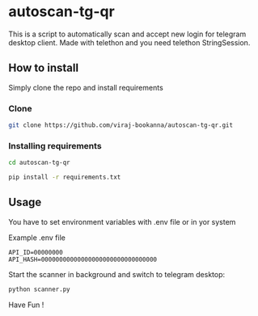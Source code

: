 # autoscan-tg-qr
This is a script to automatically scan and accept new login for telegram desktop client.
Made with telethon and you need telethon StringSession.

## How to install

Simply clone the repo and install requirements

### Clone

```bash
git clone https://github.com/viraj-bookanna/autoscan-tg-qr.git
```

### Installing requirements

```bash
cd autoscan-tg-qr
```

```bash
pip install -r requirements.txt
```

## Usage

You have to set environment variables with .env file or in yor system

Example .env file

```
API_ID=00000000
API_HASH=00000000000000000000000000000000
```

Start the scanner in background and switch to telegram desktop:

```bash
python scanner.py
```

Have Fun !